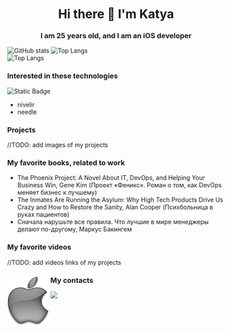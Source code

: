<h1 align="center">Hi there 👋 I'm Katya </h1>
<h3 align="center">I am 25 years old, and I am an iOS developer</h3>

![GitHub stats](https://github-readme-stats.vercel.app/api?username=katyaUzbekova&show_icons=true&hide_title=true&count_private=true&include_all_commits=true&count_private=true&theme=gotham)
![Top Langs](https://github-readme-stats.vercel.app/api/top-langs/?username=katyaUzbekova&layout=compact&theme=gotham&custom_title=Statistics)  
![Top Langs](https://github-readme-streak-stats.herokuapp.com/?user=katyaUzbekova)

### Interested in these technologies

![Static Badge](https://img.shields.io/badge/swift-language-blue)
- nivelir
- needle

### Projects

//TODO: add images of my projects


### My favorite books, related to work
- The Phoenix Project: A Novel About IT, DevOps, and Helping Your Business Win, Gene Kim (Проект «Феникс». Роман о том, как DevOps меняет бизнес к лучшему)
- The Inmates Are Running the Asylum: Why High Tech Products Drive Us Crazy and How to Restore the Sanity, Alan Cooper (Психбольница в руках пациентов)
- Сначала нарушьте все правила. Что лучшие в мире менеджеры делают по-другому, Маркус Бакингем

### My favorite videos
//TODO: add videos links of my projects

### My contacts <img src="https://github.com/KatyaUzbekova/KatyaUzbekova/blob/main/apple.jpeg" width="100" border="0" align="left" alt="side Image" /> &nbsp;  

<a href="https://t.me/katya_uzbekova">
  <img src="https://img.shields.io/badge/-Telegram-1A4730?style=flat-square&logo=Telegram&logoColor=white" />
</a>
